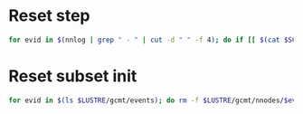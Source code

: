 # Reset step
```bash
for evid in $(nnlog | grep " - " | cut -d " " -f 4); do if [[ $(cat $SCRATCH/gcmt/nnodes/$evid/STEP.txt) -ne 0 ]]; then echo $(($(cat $SCRATCH/gcmt/nnodes/$evid/STEP.txt) - 1)) > $SCRATCH/gcmt/nnodes/$evid/STEP.txt; fi; done
```

# Reset subset init
```bash
for evid in $(ls $LUSTRE/gcmt/events); do rm -f $LUSTRE/gcmt/nnodes/$evid/INIT.txt; done
```
